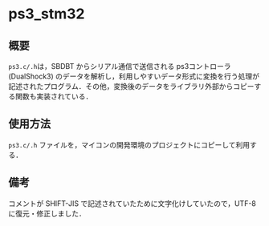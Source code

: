 # ps3_stm32
## 概要
`ps3.c/.h`は，SBDBT からシリアル通信で送信される ps3コントローラ(DualShock3) のデータを解析し，利用しやすいデータ形式に変換を行う処理が記述されたプログラム．その他，変換後のデータをライブラリ外部からコピーする関数も実装されている．

## 使用方法
`ps3.c/.h` ファイルを，マイコンの開発環境のプロジェクトにコピーして利用する．

## 備考
コメントが SHIFT-JIS で記述されていたために文字化けしていたので，UTF-8 に復元・修正しました．

